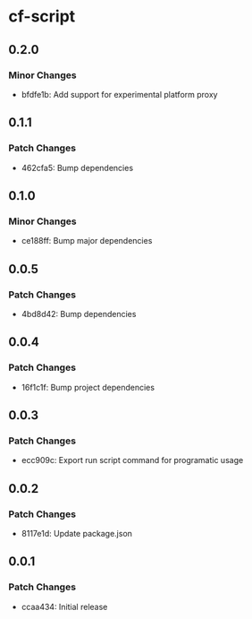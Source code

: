 # cf-script

## 0.2.0

### Minor Changes

- bfdfe1b: Add support for experimental platform proxy

## 0.1.1

### Patch Changes

- 462cfa5: Bump dependencies

## 0.1.0

### Minor Changes

- ce188ff: Bump major dependencies

## 0.0.5

### Patch Changes

- 4bd8d42: Bump dependencies

## 0.0.4

### Patch Changes

- 16f1c1f: Bump project dependencies

## 0.0.3

### Patch Changes

- ecc909c: Export run script command for programatic usage

## 0.0.2

### Patch Changes

- 8117e1d: Update package.json

## 0.0.1

### Patch Changes

- ccaa434: Initial release
